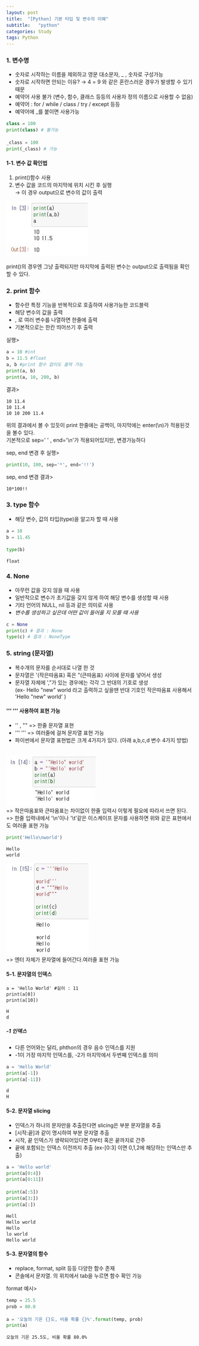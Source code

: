```yaml
---
layout: post
title:  "[Python] 기본 타입 및 변수의 이해"
subtitle:   "python"
categories: Study
tags: Python
---
```


### 1. 변수명
- 숫자로 시작하는 이름을 제외하고 영문 대소문자, _ , 숫자로 구성가능
- 숫자로 시작하면 안되는 이유? → 4 = 9 와 같은 혼란스러운 경우가 발생할 수 있기 때문
- 예약어 사용 불가 (변수, 함수, 클래스 등등의 사용자 정의 이름으로 사용할 수 없음)
- 예약어 : for / while / class / try / except 등등
- 예약어에 _를 붙이면 사용가능
```python
class = 100
print(class) # 불가능

_class = 100
print(_class) # 가능
```

#### 1-1. 변수 값 확인법
1.  print()함수 사용
2.  변수 값을 코드의 마지막에 위치 시킨 후 실행<br>
   → 이 경우 output으로 변수의 값이 출력 
   
![Alt text](/assets/img/Study/python/variable.JPG)

print()의 경우엔 그냥 출력되지만 마지막에 출력된 변수는 output으로 출력됨을 확인할 수 있다.



### 2. print 함수
- 함수란 특정 기능을 반복적으로 호출하여 사용가능한 코드블럭
- 해당 변수의 값을 출력
- , 로 여러 변수를 나열하면 한줄에 출력
- 기본적으로는 한칸 띄어쓰기 후 출력

실행>
```python
a = 10 #int
b = 11.5 #float
a, b #print 함수 없이도 출력 가능
print(a, b) 
print(a, 10, 200, b) 
```
결과>
```
10 11.4
10 11.4
10 10 200 11.4
```

위의 결과에서 볼 수 있듯이 print 한줄에는 공백이, 마지막에는 enter(\n)가 적용된것을 볼수 있다.</br>
기본적으로 sep=' ' , end='\n'가 적용되어있지만, 변경가능하다

sep, end 변경 후 실행>
```python
print(10, 100, sep='*', end='!!')
```
sep, end 변경 결과>
```
10*100!!
```


### 3. type 함수
- 해당 변수, 값의 타입(type)을 알고자 할 때 사용
```python
a = 10
b = 11.45

type(b)
```
```
float
```

### 4. None
- 아무런 값을 갖지 않을 때 사용
- 일반적으로 변수가 초기값을 갖지 않게 하여 해당 변수를 생성할 때 사용
- 기타 언어의 NULL, nil 등과 같은 의미로 사용
- *변수를 생성하고 싶은데 어떤 값이 들어올 지 모를 때 사용*

```python
c = None 
print(c) # 결과 : None
type(c) # 결과 : NoneType
```

### 5. string (문자열)
- 복수개의 문자를 순서대로 나열 한 것
- 문자열은 '(작은따옴표) 혹은 "(큰따옴표) 사이에 문자를 넣어서 생성
- 문자열 자체에 ',"가 있는 경우에는 각각 그 반대의 기호로 생성 <br>(ex- Hello "new" world 라고 출력하고 싶을땐 반대 기호인 작은따옴표 사용해서 'Hello "new" world' )

#### ''' ''' 사용하여 표현 가능
- '' , "" => 한줄 문자열 표현
- ''' ''' => 여러줄에 걸쳐 문자열 표현 가능
- 파이썬에서 문자열 표현법은 크게 4가지가 있다. (아래 a,b,c,d 변수 4가지 방법)<br><br>

![Alt text](/assets/img/Study/python/string1.JPG)
<br>=> 작은따옴표와 큰따옴표는 차이없이 한줄 입력시 이렇게 필요에 따라서 쓰면 된다.<br>
=> 한줄 입력내에서 '\n'이나 '\t'같은 이스케이프 문자를 사용하면 위와 같은 표현에서도 여러줄 표현 가능<br>
 ```python
 print('Hello\nworld')
 ```
 ```
 Hello
 world
 ```

![Alt text](/assets/img/Study/python/string2.JPG)
<br>=> 엔터 자체가 문자열에 들어간다.여러줄 표현 가능<br>


#### 5-1. 문자열의 인덱스
```phyton
a = 'Hello World' #길이 : 11
print(a[0])
print(a[10])
```

```
H
d
```

##### -1 인덱스
- 다른 언어와는 달리, phthon의 경우 음수 인덱스를 지원
- -1이 가장 마지막 인덱스를, -2가 마지막에서 두번째 인덱스를 의미
```python
a = 'Hello World'
print(a[-1])
print(a[-11])
```
```
d
H
```

#### 5-2. 문자열 slicing
- 인덱스가 하나의 문자만을 추출한다면 slicing은 부분 문자열을 추출
- [시작:끝]과 같이 명시하여 부분 문자열 추출
- 시작, 끝 인덱스가 생략되어있다면 0부터 혹은 끝까지로 간주
- 끝에 포함되는 인덱스 이전까지 추출 (ex-[0:3] 이면 0,1,2에 해당하는 인덱스만 추출)

```python
a = 'Hello world'
print(a[0:4])
print(a[0:11])

print(a[:5])
print(a[3:])
print(a[:])
```
```
Hell
Hello world
Hello
lo world
Hello world
```

#### 5-3. 문자열의 함수
- replace, format, split 등등 다양한 함수 존재
- 콘솔에서 문자열. 의 위치에서 tab을 누르면 함수 확인 가능

format 예시>
```python
temp = 25.5
prob = 80.0

a = '오늘의 기온 {}도, 비올 확률 {}%'.format(temp, prob)
print(a)
```
```
오늘의 기온 25.5도, 비올 확률 80.0%
```
